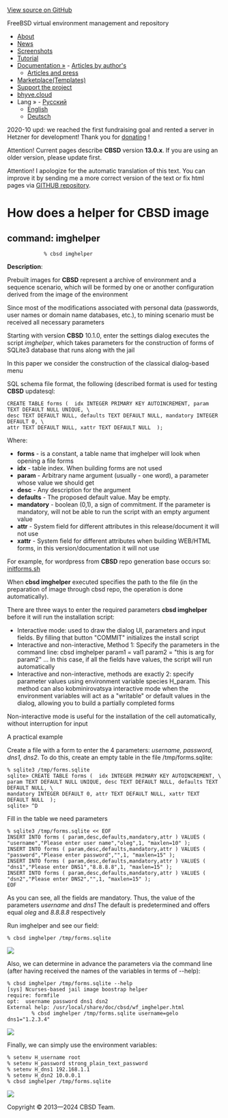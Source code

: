 [View source on GitHub](https://github.com/cbsd/cbsd)

FreeBSD virtual environment management and repository

- [About](http://www.convectix.com/en/about.html)
- [News](http://www.convectix.com/en/news.html)
- [Screenshots](http://www.convectix.com/en/screenshots.html)
- [Tutorial](http://www.convectix.com/en/tutorial.html)
- [Documentation »](http://www.convectix.com/en/docs.html)  - [Articles by author's](http://www.convectix.com/en/articles.html)
  - [Articles and press](http://www.convectix.com/en/press.html)
- [Marketplace(Templates)](https://marketplace.convectix.com)
- [Support the project](http://www.convectix.com/en/donate.html)
- [bhyve.cloud](http://www.convectix.com/en/bhyve-cloud.html)
- Lang »  - [Русский](http://www.convectix.com/ru/13.0.x/wf_imghelper_ssi.html)
  - [English](http://www.convectix.com/en/13.0.x/wf_imghelper_ssi.html)
  - [Deutsch](http://www.convectix.com/de/13.0.x/wf_imghelper_ssi.html)

2020-10 upd: we reached the first fundraising goal and rented a server in Hetzner for development! Thank you for [donating](https://www.patreon.com/clonos) !

Attention! Current pages describe **CBSD** version **13.0.x**. If you are using an older version, please update first.

Attention! I apologize for the automatic translation of this text. You can improve it by sending me a more correct version of the text or fix html pages via [GITHUB repository](https://github.com/cbsd/cbsd-wwwdoc).

# How does a helper for **CBSD** image

## command: imghelper

```
			% cbsd imghelper

```

**Description**:


Prebuilt images for **CBSD** represent a archive of environment and a sequence scenario, which will be formed by one or another configuration derived from the image of the environment

Since most of the modifications associated with personal data (passwords, user names or domain name databases, etc.), to mining scenario must be received all necessary parameters

Starting with version **CBSD** 10.1.0, enter the settings dialog executes the script _imghelper_, which takes parameters for the construction of forms of SQLite3 database that runs along with the jail

In this paper we consider the construction of the classical dialog-based menu

SQL schema file format, the following (described format is used for testing **CBSD** updatesql:

```
CREATE TABLE forms (  idx INTEGER PRIMARY KEY AUTOINCREMENT, param TEXT DEFAULT NULL UNIQUE, \
desc TEXT DEFAULT NULL, defaults TEXT DEFAULT NULL, mandatory INTEGER DEFAULT 0, \
attr TEXT DEFAULT NULL, xattr TEXT DEFAULT NULL  );

```

Where:

- **forms** \- is a constant, a table name that imghelper will look when opening a file forms
- **idx** \- table index. When building forms are not used
- **param** \- Arbitrary name argument (usually - one word), a parameter whose value we should get
- **desc** \- Any description for the argument
- **defaults** \- The proposed default value. May be empty.
- **mandatory** \- boolean (0,1), a sign of commitment. If the parameter is mandatory, will not be able to run the script with an empty argument value
- **attr** \- System field for different attributes in this release/document it will not use
- **xattr** \- System field for different attributes when building WEB/HTML forms, in this version/documentation it will not use

For example, for wordpress from **CBSD** repo generation base occurs so: [initforms.sh](https://github.com/cbsd/cbsd-scenes/blob/master/img/wordpress/wordpress/bin/initforms.sh)

When **cbsd imghelper** executed specifies the path to the file (in the preparation of image through cbsd repo, the operation is done automatically).

There are three ways to enter the required parameters **cbsd imghelper** before it will run the installation script:

- Interactive mode: used to draw the dialog UI, parameters and input fields. By filling that button "COMMIT" initializes the install script
- Interactive and non-interactive, Method 1: Specify the parameters in the command line: cbsd imghelper param1 = val1 param2 = "this is arg for param2" ... In this case, if all the fields have values​​, the script will run automatically
- Interactive and non-interactive, methods are exactly 2: specify parameter values ​​using environment variable species H\_param. This method can also kobminirovatsya interactive mode when the environment variables will act as a "writable" or default values ​​in the dialog, allowing you to build a partially completed forms

Non-interactive mode is useful for the installation of the cell automatically, without interruption for input

A practical example

Create a file with a form to enter the 4 parameters: _username, password, dns1, dns2_. To do this, create an empty table in the file /tmp/forms.sqlite:

```
% sqlite3 /tmp/forms.sqlite
sqlite> CREATE TABLE forms (  idx INTEGER PRIMARY KEY AUTOINCREMENT, \
param TEXT DEFAULT NULL UNIQUE, desc TEXT DEFAULT NULL, defaults TEXT DEFAULT NULL, \
mandatory INTEGER DEFAULT 0, attr TEXT DEFAULT NULL, xattr TEXT DEFAULT NULL  );
sqlite> ^D

```

Fill in the table we need parameters

```
% sqlite3 /tmp/forms.sqlite << EOF
INSERT INTO forms ( param,desc,defaults,mandatory,attr ) VALUES ( "username","Please enter user name","oleg",1, "maxlen=10" );
INSERT INTO forms ( param,desc,defaults,mandatory,attr ) VALUES ( "password","Please enter password","",1, "maxlen=15" );
INSERT INTO forms ( param,desc,defaults,mandatory,attr ) VALUES ( "dns1","Please enter DNS1","8.8.8.8",1, "maxlen=15" );
INSERT INTO forms ( param,desc,defaults,mandatory,attr ) VALUES ( "dsn2","Please enter DNS2","",1, "maxlen=15" );
EOF

```

As you can see, all the fields are mandatory. Thus, the value of the parameters _username_ and _dns1_ The default is predetermined and offers equal _oleg_ and _8.8.8.8_ respectively

Run imghelper and see our field:

```
% cbsd imghelper /tmp/forms.sqlite

```

![](http://www.convectix.com/img/imghelper1.png)

Also, we can determine in advance the parameters via the command line (after having received the names of the variables in terms of --help):

```
% cbsd imghelper /tmp/forms.sqlite --help
[sys] Ncurses-based jail image boostrap helper
require: formfile
opt:  username password dns1 dsn2
External help: /usr/local/share/doc/cbsd/wf_imghelper.html
		% cbsd imghelper /tmp/forms.sqlite username=gelo dns1="1.2.3.4"

```

![](http://www.convectix.com/img/imghelper2.png)

Finally, we can simply use the environment variables:

```
% setenv H_username root
% setenv H_password strong_plain_text_password
% setenv H_dns1 192.168.1.1
% setenv H_dsn2 10.0.0.1
% cbsd imghelper /tmp/forms.sqlite

```

![](http://www.convectix.com/img/imghelper3.png)

Copyright © 2013—2024 CBSD Team.

